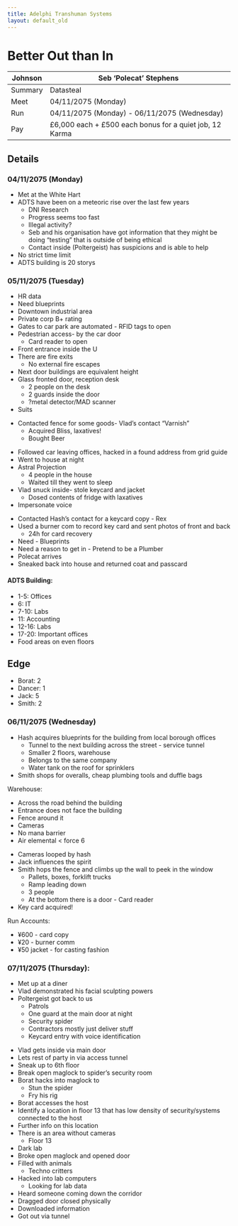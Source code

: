 ```yaml
---
title: Adelphi Transhuman Systems
layout: default_old
---
```


# Better Out than In

| Johnson | Seb ‘Polecat’ Stephens                                  |
| ------- | ------------------------------------------------------- |
| Summary | Datasteal                                               |
| Meet    | 04/11/2075 (Monday)                                     |
| Run     | 04/11/2075 (Monday) - 06/11/2075 (Wednesday)            |
| Pay     | £6,000 each + £500 each bonus for a quiet job, 12 Karma |

## Details

### 04/11/2075 (Monday)
- Met at the White Hart
- ADTS have been on a meteoric rise over the last few years
	- DNI Research
	- Progress seems too fast
	- Illegal activity?
	- Seb and his organisation have got information that they might be doing “testing” that is outside of being ethical
	- Contact inside (Poltergeist) has suspicions and is able to help
- No strict time limit
- ADTS building is 20 storys

### 05/11/2075 (Tuesday)
- HR data
- Need blueprints
- Downtown industrial area
- Private corp B+ rating
- Gates to car park are automated - RFID tags to open
- Pedestrian access- by the car door
	- Card reader to open
- Front entrance inside the U
- There are fire exits
	- No external fire escapes
- Next door buildings are equivalent height
- Glass fronted door, reception desk
	- 2 people on the desk
	- 2 guards inside the door
	- ?metal detector/MAD scanner
- Suits

<!-- -->

- Contacted fence for some goods- Vlad’s contact “Varnish”
	- Acquired Bliss, laxatives!
	- Bought Beer

<!-- -->

- Followed car leaving offices, hacked in a found address from grid guide
- Went to house at night
- Astral Projection
	- 4 people in the house
	- Waited till they went to sleep
- Vlad snuck inside- stole keycard and jacket
	- Dosed contents of fridge with laxatives
- Impersonate voice

<!-- -->

- Contacted Hash’s contact for a keycard copy - Rex
- Used a burner com to record key card and sent photos of front and back
	- 24h for card recovery
- Need - Blueprints
- Need a reason to get in - Pretend to be a Plumber
- Polecat arrives
- Sneaked back into house and returned coat and passcard

#### ADTS Building:
- 1-5: Offices
- 6: IT
- 7-10: Labs
- 11: Accounting
- 12-16: Labs
- 17-20: Important offices
- Food areas on even floors

## Edge
- Borat: 2
- Dancer: 1
- Jack: 5
- Smith: 2

### 06/11/2075 (Wednesday)
- Hash acquires blueprints for the building from local borough offices
	- Tunnel to the next building across the street - service tunnel
	- Smaller 2 floors, warehouse
	- Belongs to the same company
	- Water tank on the roof for sprinklers
- Smith shops for overalls, cheap plumbing tools and duffle bags

Warehouse:
- Across the road behind the building
- Entrance does not face the building
- Fence around it
- Cameras
- No mana barrier
- Air elemental < force 6

<!-- -->

- Cameras looped by hash
- Jack influences the spirit
- Smith hops the fence and climbs up the wall to peek in the window
	- Pallets, boxes, forklift trucks
	- Ramp leading down
	- 3 people
	- At the bottom there is a door - Card reader
- Key card acquired!

Run Accounts:
- ¥600 - card copy
- ¥20 - burner comm
- ¥50 jacket - for casting fashion

### 07/11/2075 (Thursday):
- Met up at a diner
- Vlad demonstrated his facial sculpting powers
- Poltergeist got back to us
	- Patrols
	- One guard at the main door at night
	- Security spider
	- Contractors mostly just deliver stuff
	- Keycard entry with voice identification

<!-- -->

- Vlad gets inside via main door
- Lets rest of party in via access tunnel
- Sneak up to 6th floor
- Break open maglock to spider’s security room
- Borat hacks into maglock to
	- Stun the spider
	- Fry his rig
- Borat accesses the host
- Identify a location in floor 13 that has low density of security/systems connected to the host
- Further info on this location
- There is an area without cameras
	- Floor 13
- Dark lab
- Broke open maglock and opened door
- Filled with animals
	- Techno critters
- Hacked into lab computers
	- Looking for lab data
- Heard someone coming down the corridor
- Dragged door closed physically
- Downloaded information
- Got out via tunnel
